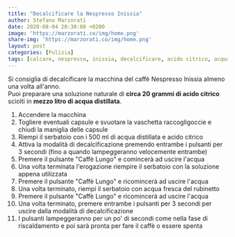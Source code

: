 ```yaml
---
title: "Decalcificare la Nespresso Inissia"
author: Stefano Marzorati
date: 2020-08-04 20:30:00 +0200
image: 'https://marzorati.co/img/home.png'
share-img: 'https://marzorati.co/img/home.png'
layout: post
categories: [Pulizia]
tags: [calcare, nespresso, inissia, decalcificare, acido citrico, acqua distillata]
---
```

Si consiglia di decalcificare la macchina del caffè Nespresso Inissia almeno una volta all'anno.   
Puoi preparare una soluzione naturale di **circa 20 grammi di acido citrico** sciolti in **mezzo litro di acqua distillata**.   

1) Accendere la macchina   
2) Togliere eventuali capsule e svuotare la vaschetta raccogligoccie e chiudi la maniglia delle capsule   
3) Riempi il serbatoio con i 500 ml di acqua distillata e acido citrico    
4) Attiva la modalità di decalcificazione premendo entrambe i pulsanti per 3 secondi (fino a quando lampeggeranno velocemente entrambe)   
5) Premere il pulsante "Caffè Lungo" e comincerà ad uscire l'acqua   
6) Una volta terminata l'erogazione riempire il serbatoio con la soluzione appena utilizzata   
7) Premere il pulsante "Caffè Lungo" e ricomincerà ad uscire l'acqua   
8) Una volta terminato, riempi il serbatoio con acqua fresca del rubinetto   
9) Premere il pulsante "Caffè Lungo" e ricomincerà ad uscire l'acqua   
10) Una volta terminato, premere entrambe i pulsanti per 3 secondi per uscire dalla modalità di decalcificazione   
11) I pulsanti lampeggeranno per un po' di secondi come nella fase di riscaldamento e poi sarà pronta per fare il caffè o essere spenta   